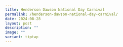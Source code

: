 ```yaml
---
title: Henderson Dawson National Day Carnival
permalink: /henderson-dawson-national-day-carnival/
date: 2024-08-28
layout: post
description: ""
image: ""
variant: tiptap
---
```

